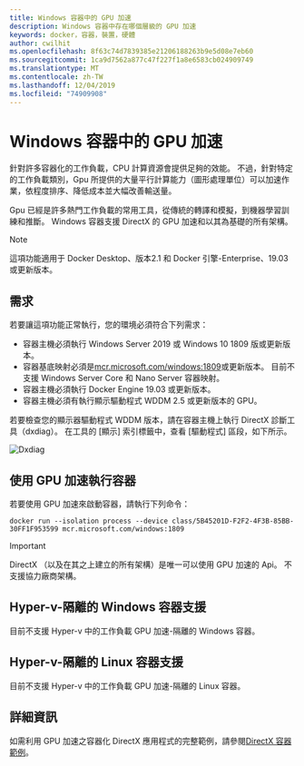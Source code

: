 ```yaml
---
title: Windows 容器中的 GPU 加速
description: Windows 容器中存在哪個層級的 GPU 加速
keywords: docker，容器，裝置，硬體
author: cwilhit
ms.openlocfilehash: 8f63c74d7839385e21206188263b9e5d08e7eb60
ms.sourcegitcommit: 1ca9d7562a877c47f227f1a8e6583cb024909749
ms.translationtype: MT
ms.contentlocale: zh-TW
ms.lasthandoff: 12/04/2019
ms.locfileid: "74909908"
---
```

# <a name="gpu-acceleration-in-windows-containers"></a>Windows 容器中的 GPU 加速

針對許多容器化的工作負載，CPU 計算資源會提供足夠的效能。 不過，針對特定的工作負載類別，Gpu 所提供的大量平行計算能力（圖形處理單位）可以加速作業，依程度排序、降低成本並大幅改善輸送量。

Gpu 已經是許多熱門工作負載的常用工具，從傳統的轉譯和模擬，到機器學習訓練和推斷。 Windows 容器支援 DirectX 的 GPU 加速和以其為基礎的所有架構。

> [!NOTE]
> 這項功能適用于 Docker Desktop、版本2.1 和 Docker 引擎-Enterprise、19.03 或更新版本。

## <a name="requirements"></a>需求

若要讓這項功能正常執行，您的環境必須符合下列需求：

- 容器主機必須執行 Windows Server 2019 或 Windows 10 1809 版或更新版本。
- 容器基底映射必須是[mcr.microsoft.com/windows:1809](https://hub.docker.com/_/microsoft-windows)或更新版本。 目前不支援 Windows Server Core 和 Nano Server 容器映射。
- 容器主機必須執行 Docker Engine 19.03 或更新版本。
- 容器主機必須有執行顯示驅動程式 WDDM 2.5 或更新版本的 GPU。

若要檢查您的顯示器驅動程式 WDDM 版本，請在容器主機上執行 DirectX 診斷工具（dxdiag）。 在工具的 [顯示] 索引標籤中，查看 [驅動程式] 區段，如下所示。

![Dxdiag](media/dxdiag.png)

## <a name="run-a-container-with-gpu-acceleration"></a>使用 GPU 加速執行容器

若要使用 GPU 加速來啟動容器，請執行下列命令：

```shell
docker run --isolation process --device class/5B45201D-F2F2-4F3B-85BB-30FF1F953599 mcr.microsoft.com/windows:1809
```

> [!IMPORTANT]
> DirectX （以及在其之上建立的所有架構）是唯一可以使用 GPU 加速的 Api。 不支援協力廠商架構。

## <a name="hyper-v-isolated-windows-container-support"></a>Hyper-v-隔離的 Windows 容器支援

目前不支援 Hyper-v 中的工作負載 GPU 加速-隔離的 Windows 容器。

## <a name="hyper-v-isolated-linux-container-support"></a>Hyper-v-隔離的 Linux 容器支援

目前不支援 Hyper-v 中的工作負載 GPU 加速-隔離的 Linux 容器。

## <a name="more-information"></a>詳細資訊

如需利用 GPU 加速之容器化 DirectX 應用程式的完整範例，請參閱[DirectX 容器範例](https://github.com/MicrosoftDocs/Virtualization-Documentation/tree/master/windows-container-samples/directx)。
